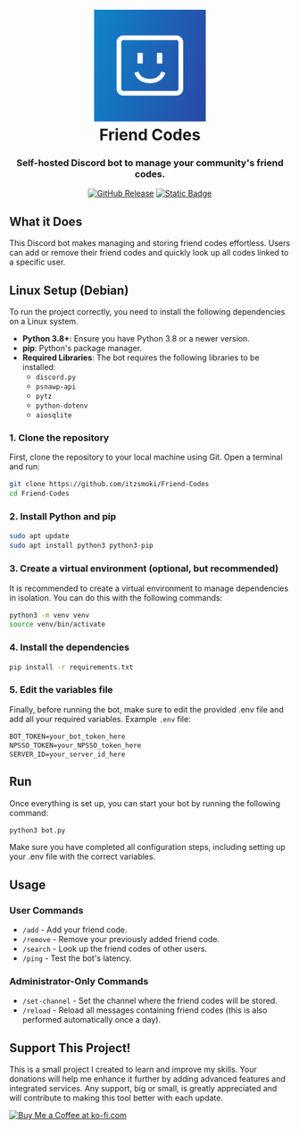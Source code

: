 <h1 align="center">
  <br>
  <img src="images/logo.png" alt="Logo" width="200">
  <br>
  Friend Codes
  <br>
</h1>

<h3 align="center">Self-hosted Discord bot to manage your community's friend codes.</h3>

<p align="center">
<a href="https://github.com/itzsmoki/Friend-Codes/releases"><img width="120px" alt="GitHub Release" src="https://img.shields.io/github/v/release/itzsmoki/Friend-Codes"></a>
<a href="https://ko-fi.com/itzsmoki"><img width="110px" alt="Static Badge" src="https://img.shields.io/badge/Donate-Ko--fi-e3d6c6"></a>
</p>

<!--
<div align="center">
  <a href="#what-it-does">What it Does</a> •
  <a href="#how-to-install">How to Install</a> •
  <a href="#support-this-project">Donations</a> 
</div>
-->


## What it Does

This Discord bot makes managing and storing friend codes effortless. Users can add or remove their friend codes and quickly look up all codes linked to a specific user.

## Linux Setup (Debian)

To run the project correctly, you need to install the following dependencies on a Linux system.

-   **Python 3.8+**: Ensure you have Python 3.8 or a newer version.
-   **pip**: Python's package manager.
- **Required Libraries**: The bot requires the following libraries to be installed:
  - `discord.py`
  - `psnawp-api`
  - `pytz`
  - `python-dotenv`
  - `aiosqlite`


### 1. Clone the repository
First, clone the repository to your local machine using Git. Open a terminal and run:
```bash
git clone https://github.com/itzsmoki/Friend-Codes
cd Friend-Codes
```

### 2. Install Python and pip
```bash
sudo apt update
sudo apt install python3 python3-pip
```

### 3. Create a virtual environment (optional, but recommended)
It is recommended to create a virtual environment to manage dependencies in isolation. You can do this with the following commands:
```bash
python3 -m venv venv
source venv/bin/activate
```
### 4. Install the dependencies
```bash
pip install -r requirements.txt
```

### 5. Edit the variables file
Finally, before running the bot, make sure to edit the provided .env file and add all your required variables.
Example `.env` file:
```env
BOT_TOKEN=your_bot_token_here
NPSSO_TOKEN=your_NPSSO_token_here
SERVER_ID=your_server_id_here
```

## Run
Once everything is set up, you can start your bot by running the following command:
```bash
python3 bot.py
```
Make sure you have completed all configuration steps, including setting up your .env file with the correct variables.

## Usage
### User Commands
- `/add` - Add your friend code.
-  `/remove` - Remove your previously added friend code.
-  `/search` - Look up the friend codes of other users.
-  `/ping` - Test the bot's latency.

### Administrator-Only Commands
- `/set-channel` - Set the channel where the friend codes will be stored.
- `/reload` - Reload all messages containing friend codes (this is also performed automatically once a day).


## Support This Project!

This is a small project I created to learn and improve my skills. Your donations will help me enhance it further by adding advanced features and integrated services. Any support, big or small, is greatly appreciated and will contribute to making this tool better with each update.

<a href='https://ko-fi.com/P5P617I01D' target='_blank'><img height='36' style='border:0px;height:36px;' src='https://storage.ko-fi.com/cdn/kofi1.png?v=6' border='0' alt='Buy Me a Coffee at ko-fi.com' /></a>
